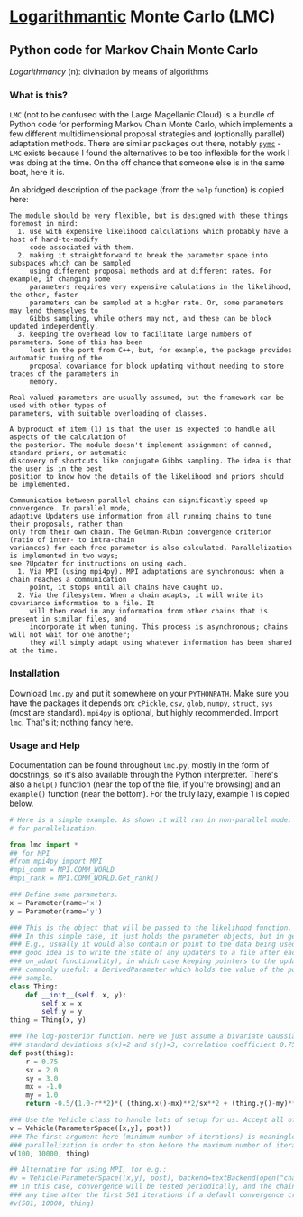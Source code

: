 # [Logarithmantic](https://en.wiktionary.org/wiki/logarithmancy) Monte Carlo (LMC)
## Python code for Markov Chain Monte Carlo

*Logarithmancy* (n): divination by means of algorithms

### What is this?

`LMC` (not to be confused with the Large Magellanic Cloud) is a bundle of Python code for performing Markov Chain Monte Carlo, which implements a few different multidimensional proposal strategies and (optionally parallel) adaptation methods. There are similar packages out there, notably [`pymc`](https://github.com/pymc-devs/pymc) - `LMC` exists because I found the alternatives to be too inflexible for the work I was doing at the time. On the off chance that someone else is in the same boat, here it is.

An abridged description of the package (from the `help` function) is copied here:

```
The module should be very flexible, but is designed with these things foremost in mind:
  1. use with expensive likelihood calculations which probably have a host of hard-to-modify
     code associated with them.
  2. making it straightforward to break the parameter space into subspaces which can be sampled
     using different proposal methods and at different rates. For example, if changing some
     parameters requires very expensive calulations in the likelihood, the other, faster
     parameters can be sampled at a higher rate. Or, some parameters may lend themselves to
     Gibbs sampling, while others may not, and these can be block updated independently.
  3. keeping the overhead low to facilitate large numbers of parameters. Some of this has been
     lost in the port from C++, but, for example, the package provides automatic tuning of the
     proposal covariance for block updating without needing to store traces of the parameters in
     memory.

Real-valued parameters are usually assumed, but the framework can be used with other types of 
parameters, with suitable overloading of classes.

A byproduct of item (1) is that the user is expected to handle all aspects of the calculation of 
the posterior. The module doesn't implement assignment of canned, standard priors, or automatic 
discovery of shortcuts like conjugate Gibbs sampling. The idea is that the user is in the best 
position to know how the details of the likelihood and priors should be implemented.

Communication between parallel chains can significantly speed up convergence. In parallel mode, 
adaptive Updaters use information from all running chains to tune their proposals, rather than 
only from their own chain. The Gelman-Rubin convergence criterion (ratio of inter- to intra-chain 
variances) for each free parameter is also calculated. Parallelization is implemented in two ways; 
see ?Updater for instructions on using each.
  1. Via MPI (using mpi4py). MPI adaptations are synchronous: when a chain reaches a communication
     point, it stops until all chains have caught up.
  2. Via the filesystem. When a chain adapts, it will write its covariance information to a file. It
     will then read in any information from other chains that is present in similar files, and
     incorporate it when tuning. This process is asynchronous; chains will not wait for one another; 
     they will simply adapt using whatever information has been shared at the time. 
```

### Installation

Download `lmc.py` and put it somewhere on your `PYTHONPATH`. Make sure you have the packages it depends on: `cPickle`, `csv`, `glob`, `numpy`, `struct`, `sys` (most are standard). `mpi4py` is optional, but highly recommended. Import `lmc`. That's it; nothing fancy here.

### Usage and Help

Documentation can be found throughout `lmc.py`, mostly in the form of docstrings, so it's also available through the Python interpretter. There's also a `help()` function (near the top of the file, if you're browsing) and an `example()` function (near the bottom). For the truly lazy, example 1 is copied below.

```python
# Here is a simple example. As shown it will run in non-parallel mode; comments indicate what to do 
# for parallelization.

from lmc import *
## for MPI
#from mpi4py import MPI
#mpi_comm = MPI.COMM_WORLD
#mpi_rank = MPI.COMM_WORLD.Get_rank()

### Define some parameters.
x = Parameter(name='x')
y = Parameter(name='y')

### This is the object that will be passed to the likelihood function.
### In this simple case, it just holds the parameter objects, but in general it could be anything.
### E.g., usually it would also contain or point to the data being used to constrain the model. A 
### good idea is to write the state of any updaters to a file after each adaptation (using the
### on_adapt functionality), in which case keeping pointers to the updaters here is convenient. Also
### commonly useful: a DerivedParameter which holds the value of the posterior log-density for each
### sample.
class Thing:
    def __init__(self, x, y):
        self.x = x
        self.y = y
thing = Thing(x, y)

### The log-posterior function. Here we just assume a bivariate Gaussian posterior with marginal
### standard deviations s(x)=2 and s(y)=3, correlation coefficient 0.75, and means <x>=-1, <y>=1.
def post(thing):
    r = 0.75
    sx = 2.0
    sy = 3.0
    mx = -1.0
    my = 1.0
    return -0.5/(1.0-r**2)*( (thing.x()-mx)**2/sx**2 + (thing.y()-my)**2/sy**2 - 2.0*r*(thing.x()-mx)/sx*(thing.y()-my)/sy )

### Use the Vehicle class to handle lots of setup for us. Accept all of the default behavior.
v = Vehicle(ParameterSpace([x,y], post))
### The first argument here (minimum number of iterations) is meaningless, since we need
### parallelization in order to stop before the maximum number of iterations (2nd argument).
v(100, 10000, thing)

## Alternative for using MPI, for e.g.:
#v = Vehicle(ParameterSpace([x,y], post), backend=textBackend(open("chain"+str(mpi_rank+1)+".txt",'a')), parallel=mpi_comm, checkpoint="chain"+str(mpi_rank+1)+".chk")
## In this case, convergence will be tested periodically, and the chains are allowed to terminate
### any time after the first 501 iterations if a default convergence criterion is satisfied.
#v(501, 10000, thing)
```
